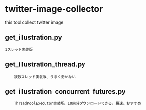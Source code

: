 # twitter-image-collector
this tool collect twitter image


##  get_illustration.py
    1スレッド実装版
		
## get_illustration_thread.py
		複数スレッド実装版、うまく動かない
		
## get_illustration_concurrent_futures.py
		ThreadPoolExecutor実装版。10同時ダウンロードできる。最速。おすすめ
    
